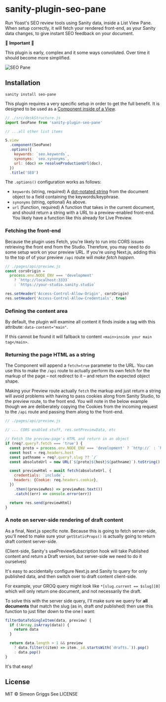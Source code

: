 # sanity-plugin-seo-pane

Run Yoast's SEO review tools using Sanity data, inside a List View Pane. When setup correctly, it will fetch your rendered front-end, as your Sanity data changes, to give instant SEO feedback on your document.

🚨 **Important** 🚨

This plugin is early, complex and it some ways convoluted. Over time it should become more simplified.

![SEO Pane](https://user-images.githubusercontent.com/9684022/121206036-0a527300-c870-11eb-8192-be5e523236ab.gif)

## Installation

```
sanity install seo-pane
```

This plugin requires a very specific setup in order to get the full benefit. It is designed to be used as a [Component inside of a View](https://www.sanity.io/docs/structure-builder-reference#c0c8284844b7).

```js
// ./src/deskStructure.js
import SeoPane from 'sanity-plugin-seo-pane'

// ...all other list items

S.view
  .component(SeoPane)
  .options({
    keywords: `seo.keywords`,
    synonyms: `seo.synonyms`,
    url: (doc) => resolveProductionUrl(doc),
  })
  .title('SEO')
```

The `.options()` configuration works as follows:

- `keywords` (string, required) A [dot-notated string](https://www.npmjs.com/package/dlv) from the document object to a field containing the keywords/keyphrase.
- `synonyms` (string, optional) As above.
- `url` (function, required) A function that takes in the current document, and should return a string with a URL to a preview-enabled front-end. You likely have a function like this already for Live Preview.

### Fetching the front-end

Because the plugin uses Fetch, you're likely to run into CORS issues retrieving the front end from the Studio. Therefore, you may need to do some setup work on your preview URL. If you're using Next.js, adding this to the top of of your preview `/api` route will _make fetch happen_.

```js
// ./pages/api/preview.js
const corsOrigin =
  process.env.NODE_ENV === 'development'
    ? `http://localhost:3333`
    : `https://your-studio.sanity.studio`

res.setHeader('Access-Control-Allow-Origin', corsOrigin)
res.setHeader('Access-Control-Allow-Credentials', true)
```

### Defining the content area

By default, the plugin will examine all content it finds inside a tag with this attribute: `data-content="main"`.

If this cannot be found it will fallback to content `<main>inside your main tag</main>`.

### Returning the page HTML as a string

The Component will append a `fetch=true` parameter to the URL. You can use this to make the `/api` route to actually perform its own fetch for the markup of the page – not redirect to it – and return the expected object shape.

Making your Preview route actually `fetch` the markup and just return a string will avoid problems with having to pass cookies along from Sanity Studio, to the preview route, to the front end. You will note in the below example though we are deliberately copying the Cookies from the incoming request to the `/api` route and passing them along to the front-end.

```js
// ./pages/api/preview.js

// ... CORS enabled stuff, res.setPreviewData, etc

// Fetch the preview-page's HTML and return in an object
if (req?.query?.fetch === 'true') {
  const proto = process.env.NODE_ENV === 'development' ? `http://` : `https://`
  const host = req.headers.host
  const pathname = req?.query?.slug ?? `/`
  const absoluteUrl = new URL(`${proto}${host}${pathname}`).toString()

  const previewHtml = await fetch(absoluteUrl, {
    credentials: `include`,
    headers: {Cookie: req.headers.cookie},
  })
    .then((previewRes) => previewRes.text())
    .catch((err) => console.error(err))

  return res.send(previewHtml)
}
```

### A note on server-side rendering of draft content

As a final, Next.js specific note. Because this is going to fetch server-side, you'll need to make sure your `getStaticProps()` is actually going to return draft content server-side.

(Client-side, Sanity's usePreviewSubscription hook will take Published content and return a Draft version, but server-side we need to do it ourselves)

It's easy to accidentally configure Next.js and Sanity to query for only published data, and then switch over to draft content client-side.

For example, your GROQ query might look like `*[slug.current == $slug][0]` which will only return one document, and not necessarily the draft.

To solve this with the server side query, I'll make sure we query for **all documents** that match the slug (as in, draft _and_ published) then use this function to just filter down to the one I want:

```js
filterDataToSingleItem(data, preview) {
  if (!Array.isArray(data)) {
    return data
  }

  return data.length > 1 && preview
    ? data.filter((item) => item._id.startsWith(`drafts.`)).pop()
    : data.pop()
}
```

It's that easy!

## License

MIT © Simeon Griggs
See LICENSE
